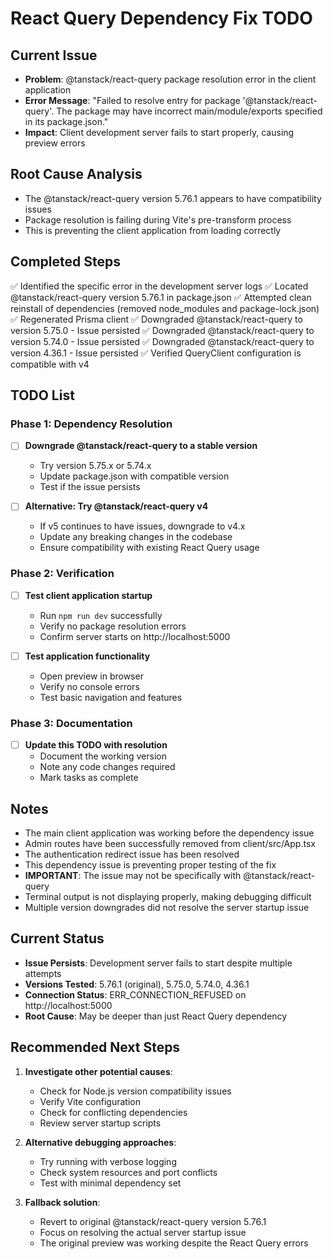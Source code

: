 # React Query Dependency Fix TODO

## Current Issue
- **Problem**: @tanstack/react-query package resolution error in the client application
- **Error Message**: "Failed to resolve entry for package '@tanstack/react-query'. The package may have incorrect main/module/exports specified in its package.json."
- **Impact**: Client development server fails to start properly, causing preview errors

## Root Cause Analysis
- The @tanstack/react-query version 5.76.1 appears to have compatibility issues
- Package resolution is failing during Vite's pre-transform process
- This is preventing the client application from loading correctly

## Completed Steps
✅ Identified the specific error in the development server logs
✅ Located @tanstack/react-query version 5.76.1 in package.json
✅ Attempted clean reinstall of dependencies (removed node_modules and package-lock.json)
✅ Regenerated Prisma client
✅ Downgraded @tanstack/react-query to version 5.75.0 - Issue persisted
✅ Downgraded @tanstack/react-query to version 5.74.0 - Issue persisted
✅ Downgraded @tanstack/react-query to version 4.36.1 - Issue persisted
✅ Verified QueryClient configuration is compatible with v4

## TODO List

### Phase 1: Dependency Resolution
- [ ] **Downgrade @tanstack/react-query to a stable version**
  - Try version 5.75.x or 5.74.x
  - Update package.json with compatible version
  - Test if the issue persists

- [ ] **Alternative: Try @tanstack/react-query v4**
  - If v5 continues to have issues, downgrade to v4.x
  - Update any breaking changes in the codebase
  - Ensure compatibility with existing React Query usage

### Phase 2: Verification
- [ ] **Test client application startup**
  - Run `npm run dev` successfully
  - Verify no package resolution errors
  - Confirm server starts on http://localhost:5000

- [ ] **Test application functionality**
  - Open preview in browser
  - Verify no console errors
  - Test basic navigation and features

### Phase 3: Documentation
- [ ] **Update this TODO with resolution**
  - Document the working version
  - Note any code changes required
  - Mark tasks as complete

## Notes
- The main client application was working before the dependency issue
- Admin routes have been successfully removed from client/src/App.tsx
- The authentication redirect issue has been resolved
- This dependency issue is preventing proper testing of the fix
- **IMPORTANT**: The issue may not be specifically with @tanstack/react-query
- Terminal output is not displaying properly, making debugging difficult
- Multiple version downgrades did not resolve the server startup issue

## Current Status
- **Issue Persists**: Development server fails to start despite multiple attempts
- **Versions Tested**: 5.76.1 (original), 5.75.0, 5.74.0, 4.36.1
- **Connection Status**: ERR_CONNECTION_REFUSED on http://localhost:5000
- **Root Cause**: May be deeper than just React Query dependency

## Recommended Next Steps
1. **Investigate other potential causes**:
   - Check for Node.js version compatibility issues
   - Verify Vite configuration
   - Check for conflicting dependencies
   - Review server startup scripts

2. **Alternative debugging approaches**:
   - Try running with verbose logging
   - Check system resources and port conflicts
   - Test with minimal dependency set

3. **Fallback solution**:
   - Revert to original @tanstack/react-query version 5.76.1
   - Focus on resolving the actual server startup issue
   - The original preview was working despite the React Query errors